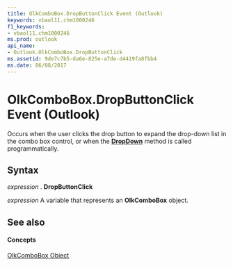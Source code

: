 ```yaml
---
title: OlkComboBox.DropButtonClick Event (Outlook)
keywords: vbaol11.chm1000246
f1_keywords:
- vbaol11.chm1000246
ms.prod: outlook
api_name:
- Outlook.OlkComboBox.DropButtonClick
ms.assetid: 9de7c7b5-da6e-825e-a7de-d4419fa8fbb4
ms.date: 06/08/2017
---
```



# OlkComboBox.DropButtonClick Event (Outlook)

Occurs when the user clicks the drop button to expand the drop-down list in the combo box control, or when the  **[DropDown](Outlook.OlkComboBox.DropDown.md)** method is called programmatically.


## Syntax

 _expression_ . **DropButtonClick**

 _expression_ A variable that represents an **OlkComboBox** object.


## See also


#### Concepts


[OlkComboBox Object](Outlook.OlkComboBox.md)

